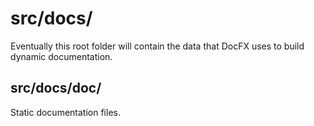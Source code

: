 <!--
Last updated 5.30.23

This documentation is incomplete.
-->

# src/docs/

Eventually this root folder will contain the data that DocFX uses to build
dynamic documentation.

## src/docs/doc/

Static documentation files.
